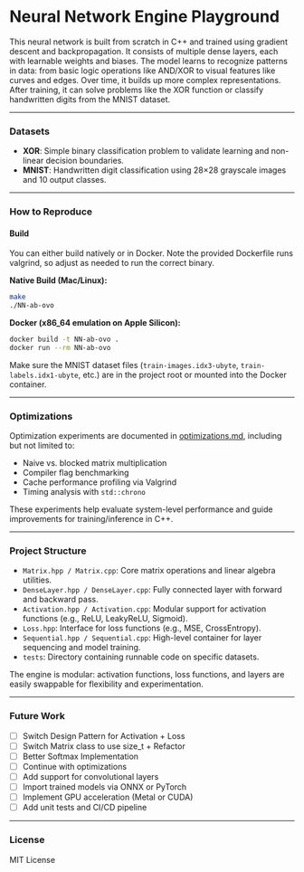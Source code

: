 # Neural Network Engine Playground

This neural network is built from scratch in C++ and trained using gradient descent and backpropagation. It consists of multiple dense layers, each with learnable weights and biases. The model learns to recognize patterns in data: from basic logic operations like AND/XOR to visual features like curves and edges. Over time, it builds up more complex representations. After training, it can solve problems like the XOR function or classify handwritten digits from the MNIST dataset.

---

### Datasets

- **XOR**: Simple binary classification problem to validate learning and non-linear decision boundaries.
- **MNIST**: Handwritten digit classification using 28×28 grayscale images and 10 output classes.

---

### How to Reproduce

#### Build

You can either build natively or in Docker. Note the provided Dockerfile runs valgrind, so adjust as needed to run the correct binary.

**Native Build (Mac/Linux):**

```bash
make
./NN-ab-ovo
```

**Docker (x86_64 emulation on Apple Silicon):**

```bash
docker build -t NN-ab-ovo .
docker run --rm NN-ab-ovo
```

Make sure the MNIST dataset files (`train-images.idx3-ubyte`, `train-labels.idx1-ubyte`, etc.) are in the project root or mounted into the Docker container.

---

### Optimizations

Optimization experiments are documented in [optimizations.md](tests/optimizations.md), including but not limited to:

- Naive vs. blocked matrix multiplication
- Compiler flag benchmarking
- Cache performance profiling via Valgrind
- Timing analysis with `std::chrono`

These experiments help evaluate system-level performance and guide improvements for training/inference in C++.

---

### Project Structure

- `Matrix.hpp / Matrix.cpp`: Core matrix operations and linear algebra utilities.
- `DenseLayer.hpp / DenseLayer.cpp`: Fully connected layer with forward and backward pass.
- `Activation.hpp / Activation.cpp`: Modular support for activation functions (e.g., ReLU, LeakyReLU, Sigmoid).
- `Loss.hpp`: Interface for loss functions (e.g., MSE, CrossEntropy).
- `Sequential.hpp / Sequential.cpp`: High-level container for layer sequencing and model training.
- `tests`: Directory containing runnable code on specific datasets.

The engine is modular: activation functions, loss functions, and layers are easily swappable for flexibility and experimentation.

---

### Future Work

- [ ] Switch Design Pattern for Activation + Loss
- [ ] Switch Matrix class to use size_t + Refactor
- [ ] Better Softmax Implementation
- [ ] Continue with optimizations
- [ ] Add support for convolutional layers
- [ ] Import trained models via ONNX or PyTorch
- [ ] Implement GPU acceleration (Metal or CUDA)
- [ ] Add unit tests and CI/CD pipeline

---

### License

MIT License
